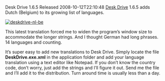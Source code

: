 Desk Drive 1.6.5 Released
2008-10-12T22:10:48
[Desk Drive](/deskdrive) 1.6.5 adds Dutch (Belgium) to its growing list of languages.

[![deskdrive-nl-be](/content/images/blog/DeskDrive1.6.5Released_FEEE/deskdrivenlbe_thumb.png)](/content/images/blog/DeskDrive1.6.5Released_FEEE/deskdrivenlbe.png)

This latest translation forced me to widen the program’s window size to accommodate the longer strings. And I thought German had long phrases. 14 languages and counting.

It’s super easy to add new translations to Desk Drive. Simply locate the file **DeskDrive.exe.xml** in the application folder and add your language translation using a text editor like Notepad. If you don’t know the country code, don’t worry, just add the strings and I’ll figure it out. Send me the file and I’ll add it to the distribution. Turn around time is usually less than a day.
